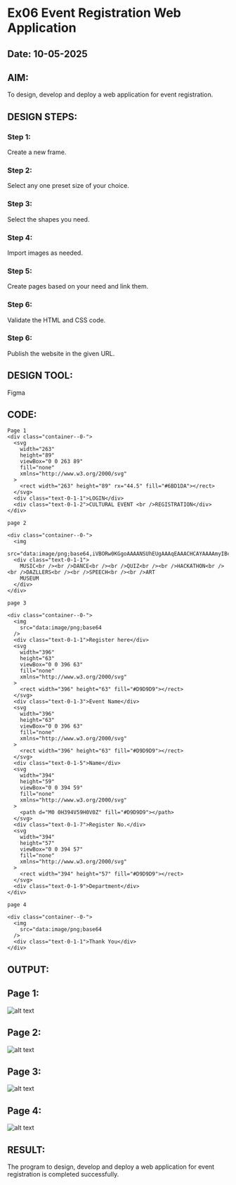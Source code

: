 # Ex06 Event Registration Web Application
## Date: 10-05-2025

## AIM:
To design, develop and deploy a web application for event registration.

## DESIGN STEPS:

### Step 1:
Create a new frame.

### Step 2:
Select any one preset size of your choice.

### Step 3:
Select the shapes you need.

### Step 4:
Import images as needed.

### Step 5:
Create pages based on your need and link them.

### Step 6:

Validate the HTML and CSS code.

### Step 6:

Publish the website in the given URL.

## DESIGN TOOL:
Figma

## CODE:
```
Page 1
<div class="container--0-">
  <svg
    width="263"
    height="89"
    viewBox="0 0 263 89"
    fill="none"
    xmlns="http://www.w3.org/2000/svg"
  >
    <rect width="263" height="89" rx="44.5" fill="#6BD1DA"></rect>
  </svg>
  <div class="text-0-1-1">LOGIN</div>
  <div class="text-0-1-2">CULTURAL EVENT <br />REGISTRATION</div>
</div>

page 2

<div class="container--0-">
  <img
    src="data:image/png;base64,iVBORw0KGgoAAAANSUhEUgAAAqEAAACHCAYAAAAmyIBcAAAAAXNSR0IArs4c6QAAAARnQU1BAACxjwv8YQUAAAAJcEhZcwAADsMAAA7DAcdvqGQAAP+lSURBVHhe7P13nF3Jdd+LfmuHEztHAB0QupEzMDPAYCJnGIdiHIqkRcmy/D62bD/52iIlh/s+15bf/>
  <div class="text-0-1-1">
    MUSIC<br /><br />DANCE<br /><br />QUIZ<br /><br />HACKATHON<br /><br />DAZLLERS<br /><br />SPEECH<br /><br />ART
    MUSEUM
  </div>
</div>

page 3

<div class="container--0-">
  <img
    src="data:image/png;base64
  />
  <div class="text-0-1-1">Register here</div>
  <svg
    width="396"
    height="63"
    viewBox="0 0 396 63"
    fill="none"
    xmlns="http://www.w3.org/2000/svg"
  >
    <rect width="396" height="63" fill="#D9D9D9"></rect>
  </svg>
  <div class="text-0-1-3">Event Name</div>
  <svg
    width="396"
    height="63"
    viewBox="0 0 396 63"
    fill="none"
    xmlns="http://www.w3.org/2000/svg"
  >
    <rect width="396" height="63" fill="#D9D9D9"></rect>
  </svg>
  <div class="text-0-1-5">Name</div>
  <svg
    width="394"
    height="59"
    viewBox="0 0 394 59"
    fill="none"
    xmlns="http://www.w3.org/2000/svg"
  >
    <path d="M0 0H394V59H0V0Z" fill="#D9D9D9"></path>
  </svg>
  <div class="text-0-1-7">Register No.</div>
  <svg
    width="394"
    height="57"
    viewBox="0 0 394 57"
    fill="none"
    xmlns="http://www.w3.org/2000/svg"
  >
    <rect width="394" height="57" fill="#D9D9D9"></rect>
  </svg>
  <div class="text-0-1-9">Department</div>
</div>

page 4

<div class="container--0-">
  <img
    src="data:image/png;base64
  />
  <div class="text-0-1-1">Thank You</div>
</div>
```

## OUTPUT:
## Page 1:
![alt text](page1.png)
## Page 2:
![alt text](page2.png)
## Page 3:
![alt text](page3.png)
## Page 4:
![alt text](page4.png)
## RESULT:
The program to design, develop and deploy a web application for event registration is completed successfully.
